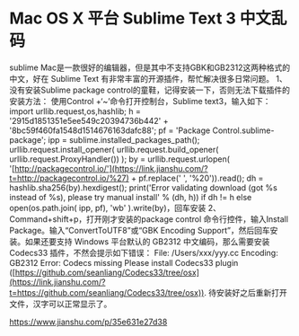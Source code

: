 # Mac OS X 平台 Sublime Text 3 中文乱码

sublime Mac是一款很好的编辑器，但是其中不支持GBK和GB2312这两种格式的中文，好在 Sublime Text 有非常丰富的开源插件，帮忙解决很多日常问题。
1、没有安装Sublime package control的童鞋，记得安装一下，否则无法下载插件的
安装方法：
使用Control +‘~’命令打开控制台，Sublime text3，输入如下：
import urllib.request,os,hashlib; h = '2915d1851351e5ee549c20394736b442' + '8bc59f460fa1548d1514676163dafc88'; pf = 'Package Control.sublime-package'; ipp = sublime.installed_packages_path(); urllib.request.install_opener( urllib.request.build_opener( urllib.request.ProxyHandler()) ); by = urllib.request.urlopen( '[http://packagecontrol.io/'](https://link.jianshu.com/?t=http://packagecontrol.io/%27) + pf.replace(' ', '%20')).read(); dh = hashlib.sha256(by).hexdigest(); print('Error validating download (got %s instead of %s), please try manual install' % (dh, h)) if dh != h else open(os.path.join( ipp, pf), 'wb' ).write(by)，回车安装
2、Command+shift+p，打开刚才安装的package control 命令行控件，输入Install Package。输入“ConvertToUTF8”或“GBK Encoding Support”，然后回车安装。如果还要支持 Windows 平台默认的 GB2312 中文编码，那么需要安装 Codecs33 插件，不然会提示如下错误：
File: /Users/xxx/yyy.cc
Encoding: GB2312
Error: Codecs missing
Please install Codecs33 plugin ([https://github.com/seanliang/Codecs33/tree/osx](https://link.jianshu.com/?t=https://github.com/seanliang/Codecs33/tree/osx)).
待安装好之后重新打开文件，汉字可以正常显示了。



https://www.jianshu.com/p/35e631e27d38